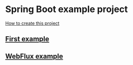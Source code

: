# Spring Boot example project

[How to create this project](create_gradle_project.md)


## [First example](./example-first/HELP.md)

## [WebFlux example](./example-webflux/HELP.md)

